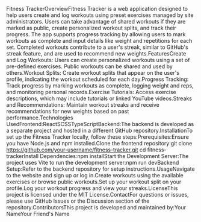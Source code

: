 Fitness TrackerOverviewFitness Tracker is a web application designed to help users create and log workouts using preset exercises managed by site administrators. Users can take advantage of shared workouts if they are marked as public, create personalized workout splits, and track their progress. The app supports progress tracking by allowing users to mark workouts as complete and input details like weight and repetitions for each set. Completed workouts contribute to a user's streak, similar to GitHub's streak feature, and are used to recommend new weights.FeaturesCreate and Log Workouts: Users can create personalized workouts using a set of pre-defined exercises. Public workouts can be shared and used by others.Workout Splits: Create workout splits that appear on the user's profile, indicating the workout scheduled for each day.Progress Tracking: Track progress by marking workouts as complete, logging weight and reps, and monitoring personal records.Exercise Tutorials: Access exercise descriptions, which may include tutorials or linked YouTube videos.Streaks and Recommendations: Maintain workout streaks and receive recommendations for new weights based on past performance.Technologies UsedFrontend:ReactSCSSTypeScriptBackend:The backend is developed as a separate project and hosted in a different GitHub repository.InstallationTo set up the Fitness Tracker locally, follow these steps:Prerequisites:Ensure you have Node.js and npm installed.Clone the frontend repository:git clone https://github.com/your-username/fitness-tracker.git
cd fitness-trackerInstall Dependencies:npm installStart the Development Server:The project uses Vite to run the development server:npm run devBackend Setup:Refer to the backend repository for setup instructions.UsageNavigate to the website and sign up or log in.Create workouts using the available exercises or browse public workouts.Set up your workout split on your profile.Log your workout progress and view your streaks.LicenseThis project is licensed under the MIT License.ContactFor questions or issues, please use GitHub Issues or the Discussion section of the repository.ContributorsThis project is developed and maintained by:Your NameYour Friend's Name
